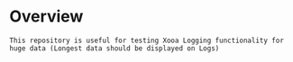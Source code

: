 # Overview
	This repository is useful for testing Xooa Logging functionality for huge data (Longest data should be displayed on Logs)
	
